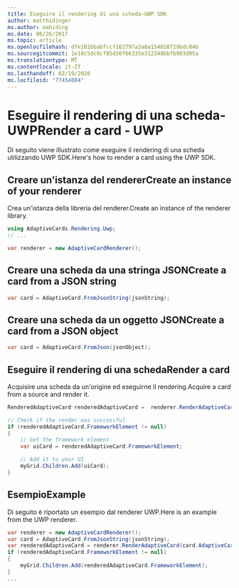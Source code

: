 ```yaml
---
title: Eseguire il rendering di una scheda-UWP SDK
author: matthidinger
ms.author: mahiding
ms.date: 06/26/2017
ms.topic: article
ms.openlocfilehash: d7e101bbabfccf162797a3a8e154028f29bdc84b
ms.sourcegitcommit: 1e18c5dc0cf85d26f66335e312348bbfb903d95a
ms.translationtype: MT
ms.contentlocale: it-IT
ms.lasthandoff: 02/19/2020
ms.locfileid: "77454084"
---
```

# <a name="render-a-card---uwp"></a><span data-ttu-id="4869d-102">Eseguire il rendering di una scheda-UWP</span><span class="sxs-lookup"><span data-stu-id="4869d-102">Render a card - UWP</span></span>

<span data-ttu-id="4869d-103">Di seguito viene illustrato come eseguire il rendering di una scheda utilizzando UWP SDK.</span><span class="sxs-lookup"><span data-stu-id="4869d-103">Here's how to render a card using the UWP SDK.</span></span>

## <a name="create-an-instance-of-your-renderer"></a><span data-ttu-id="4869d-104">Creare un'istanza del renderer</span><span class="sxs-lookup"><span data-stu-id="4869d-104">Create an instance of your renderer</span></span>

<span data-ttu-id="4869d-105">Crea un'istanza della libreria del renderer.</span><span class="sxs-lookup"><span data-stu-id="4869d-105">Create an instance of the renderer library.</span></span> 

```csharp
using AdaptiveCards.Rendering.Uwp;
// ...

var renderer = new AdaptiveCardRenderer();
```

## <a name="create-a-card-from-a-json-string"></a><span data-ttu-id="4869d-106">Creare una scheda da una stringa JSON</span><span class="sxs-lookup"><span data-stu-id="4869d-106">Create a card from a JSON string</span></span>

```csharp
var card = AdaptiveCard.FromJsonString(jsonString);
```

## <a name="create-a-card-from-a-json-object"></a><span data-ttu-id="4869d-107">Creare una scheda da un oggetto JSON</span><span class="sxs-lookup"><span data-stu-id="4869d-107">Create a card from a JSON object</span></span>

```csharp
var card = AdaptiveCard.FromJson(jsonObject);
```

## <a name="render-a-card"></a><span data-ttu-id="4869d-108">Eseguire il rendering di una scheda</span><span class="sxs-lookup"><span data-stu-id="4869d-108">Render a card</span></span>

<span data-ttu-id="4869d-109">Acquisire una scheda da un'origine ed eseguirne il rendering.</span><span class="sxs-lookup"><span data-stu-id="4869d-109">Acquire a card from a source and render it.</span></span>

```csharp
RenderedAdaptiveCard renderedAdaptiveCard =  renderer.RenderAdaptiveCard(card);

// Check if the render was successful
if (renderedAdaptiveCard.FrameworkElement != null)
{
    // Get the framework element
    var uiCard = renderedAdaptiveCard.FrameworkElement;

    // Add it to your UI
    myGrid.Children.Add(uiCard);
}
```

## <a name="example"></a><span data-ttu-id="4869d-110">Esempio</span><span class="sxs-lookup"><span data-stu-id="4869d-110">Example</span></span>

<span data-ttu-id="4869d-111">Di seguito è riportato un esempio dal renderer UWP.</span><span class="sxs-lookup"><span data-stu-id="4869d-111">Here is an example from the UWP renderer.</span></span>

```csharp
var renderer = new AdaptiveCardRenderer();
var card = AdaptiveCard.FromJsonString(jsonString);
var renderedAdaptiveCard = renderer.RenderAdaptiveCard(card.AdaptiveCard);
if (renderedAdaptiveCard.FrameworkElement != null)
{
    myGrid.Children.Add(renderedAdaptiveCard.FrameworkElement);
}
...
```